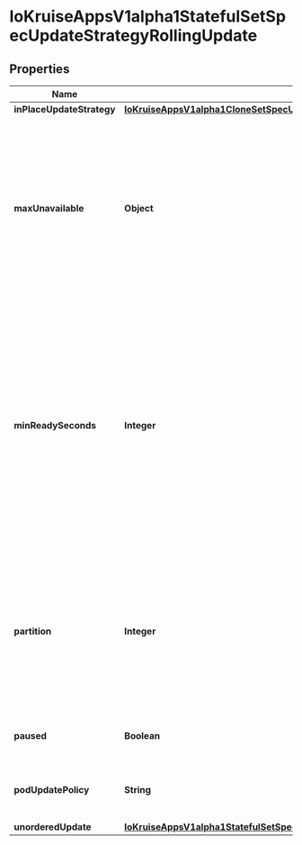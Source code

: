 
# IoKruiseAppsV1alpha1StatefulSetSpecUpdateStrategyRollingUpdate

## Properties
Name | Type | Description | Notes
------------ | ------------- | ------------- | -------------
**inPlaceUpdateStrategy** | [**IoKruiseAppsV1alpha1CloneSetSpecUpdateStrategyInPlaceUpdateStrategy**](IoKruiseAppsV1alpha1CloneSetSpecUpdateStrategyInPlaceUpdateStrategy.md) |  |  [optional]
**maxUnavailable** | **Object** | The maximum number of pods that can be unavailable during the update. Value can be an absolute number (ex: 5) or a percentage of desired pods (ex: 10%). Absolute number is calculated from percentage by rounding down. Also, maxUnavailable can just be allowed to work with Parallel podManagementPolicy. Defaults to 1. |  [optional]
**minReadySeconds** | **Integer** | MinReadySeconds indicates how long will the pod be considered ready after it&#39;s updated. MinReadySeconds works with both OrderedReady and Parallel podManagementPolicy. It affects the pod scale up speed when the podManagementPolicy is set to be OrderedReady. Combined with MaxUnavailable, it affects the pod update speed regardless of podManagementPolicy. Default value is 0, max is 300. |  [optional]
**partition** | **Integer** | Partition indicates the ordinal at which the StatefulSet should be partitioned by default. But if unorderedUpdate has been set:   - Partition indicates the number of pods with non-updated revisions when rolling update.   - It means controller will update $(replicas - partition) number of pod. Default value is 0. |  [optional]
**paused** | **Boolean** | Paused indicates that the StatefulSet is paused. Default value is false |  [optional]
**podUpdatePolicy** | **String** | PodUpdatePolicy indicates how pods should be updated Default value is \&quot;ReCreate\&quot; |  [optional]
**unorderedUpdate** | [**IoKruiseAppsV1alpha1StatefulSetSpecUpdateStrategyRollingUpdateUnorderedUpdate**](IoKruiseAppsV1alpha1StatefulSetSpecUpdateStrategyRollingUpdateUnorderedUpdate.md) |  |  [optional]



